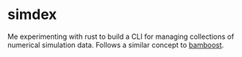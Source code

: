 # simdex

Me experimenting with rust to build a CLI for managing collections of numerical simulation data.
Follows a similar concept to [bamboost](https://gitlab.com/cmbm-ethz/bamboost).

